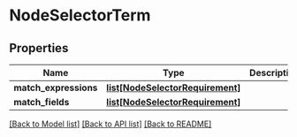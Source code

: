 # NodeSelectorTerm

## Properties
Name | Type | Description | Notes
------------ | ------------- | ------------- | -------------
**match_expressions** | [**list[NodeSelectorRequirement]**](NodeSelectorRequirement.md) |  | [optional] 
**match_fields** | [**list[NodeSelectorRequirement]**](NodeSelectorRequirement.md) |  | [optional] 

[[Back to Model list]](../README.md#documentation-for-models) [[Back to API list]](../README.md#documentation-for-api-endpoints) [[Back to README]](../README.md)


